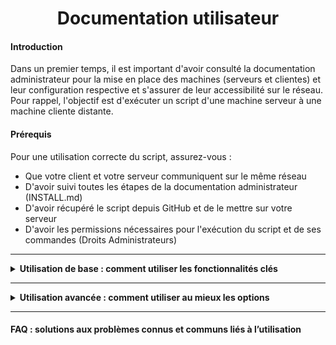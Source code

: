 <div align="center"><H1> Documentation utilisateur </H1></div>

#### Introduction

Dans un premier temps, il est important d'avoir consulté la documentation administrateur pour la mise en place des machines (serveurs et clientes) et leur configuration respective et s'assurer de leur accessibilité sur le réseau. Pour rappel, l'objectif est d'exécuter un script d'une machine serveur à une machine cliente distante.

#### Prérequis

Pour une utilisation correcte du script, assurez-vous :
* Que votre client et votre serveur communiquent sur le même réseau
* D'avoir suivi toutes les étapes de la documentation administrateur (INSTALL.md)
* D'avoir récupéré le script depuis GitHub et de le mettre sur votre serveur
* D'avoir les permissions nécessaires pour l'exécution du script et de ses commandes (Droits Administrateurs)

----------

<details>
<summary><strong>Utilisation de base : comment utiliser les fonctionnalités clés
</summary></strong>

#### Démarrage

Après vous être assurez du respect des prérequis vous pouvez :

1. Ouvrir un invite de commande sur la machine hôte.
2. Vous rendre dans le répertoire où se situe le script.
3. Lancememt du script.

<details>
<summary><strong>3.1 Linux
</stronge></summary>

-------   

3.1.1 Connetions SSH :

   Pour vous connecter à une machine distante via SSH, vous avez besoin de l'adresse IP de la machine et du nom d'utilisateur. Voici comment faire :
   Ouvrez un terminal sur votre machine locale.
   
   Tapez la commande suivante pour vous connecter à la machine distante :      
   ```bash
   ssh utilisateur@adresse_ip
   ``` 
   Remplaez utilisateur par le nom de l'utilisateur de la machine distante et adresse_ip par l'adresse IP ou le nom de domaine de la machine.
   Exemple de connexion :
   ```bash
    ssh alice@192.168.1.10
   ```
   Lors de la première connexion, il vous sera demandé de confirmer l'empreinte numérique du serveur. Tapez `yes` pour accepter.
   Entre le mot de passe lorsque cela est demandé. Vous serez alors connecté à la machine distante.

-------

3.1.2 Lancement du script :  

   - Quand vous éxecuter le script, vous devez rentre les infotmation de l'utilisateur et de l'addrese IP :
   <img src="https://github.com/WildCodeSchool/TSSR-ANGOU-2409-P2-G1/blob/script/Capture%20d'%C3%A9cran%202024-11-28%20144830.png?raw=true" width="600" height="100">
   

</details>

<details>
<summary><strong>3.2 Windows 
</stronge></summary>

------
   
3.2.1 Connection WinRM 

Pour vous connecter à une machine Windows via WinRM, vous avez besoin de l'adresse IP de la machine et des informations d'identification d'un utilisateur ayant des droits administratifs. Voici comment faire :

Ouvrez un terminal PowerShell sur votre machine locale.
Exécutez la commande suivante pour vous connecter à la machine distante :
```powershell
Enter-PSSession -ComputerName $client -Credential $utilisateur
```
Remplacez $client par le nom de l'ordinateur de la machine distante, et $utilisateur par les informations d'identification de l'utilisateur ayant les permissions nécessaires.

------

3.2.1 Lancement du Script

 - Pour le lancement d'un script, c'est la même chose que pour la partie Linux. La commande pour lancer le script est :
   ```powershell
   .\test.ps1
   ```
   Ensuite, entrez les mêmes informations demandées, comme pour la partie Linux.

</details>


</details>

______

<details> 
<summary><stronge>Utilisation avancée : comment utiliser au mieux les options
</stronge></summary>

#### Notion Avancer

Cette partie sert a vous guider dans l'utilisation avancer des fonctionnaliter du script : 



<details>
<summary><strong>1. Linux
</stronge></summary>

Le script ce découpe en plussieur type de Menu et Sous-Menu

   - Menu Action

     <img src="https://github.com/WildCodeSchool/TSSR-ANGOU-2409-P2-G1/blob/script/Capture%20d'%C3%A9cran%202024-11-29%20114447.png?raw=true" width="400" height="200">


      I.   Gestions de l'utilisateur

      <img src="https://github.com/WildCodeSchool/TSSR-ANGOU-2409-P2-G1/blob/script/Capture%20d'%C3%A9cran%202024-11-29%20125255.png?raw=true" width="400" height="200">

      II.   Gestions de l'ordinateur

      <img src="https://github.com/WildCodeSchool/TSSR-ANGOU-2409-P2-G1/blob/script/Capture%20d'%C3%A9cran%202024-11-29%20125400.png?raw=true" width="400" height="200">

      III.  Prise de main à distance

     

     
   - Menu Information

     <img src="https://github.com/WildCodeSchool/TSSR-ANGOU-2409-P2-G1/blob/script/Capture%20d'%C3%A9cran%202024-11-29%20114403.png?raw=true" width="400" height="200">


      I.    Information Utilisateur

      <img src="https://github.com/WildCodeSchool/TSSR-ANGOU-2409-P2-G1/blob/script/Capture%20d'%C3%A9cran%202024-11-29%20125453.png?raw=true" width="400" height="200">

      II.   Information Ordinateur

      <img src="https://github.com/WildCodeSchool/TSSR-ANGOU-2409-P2-G1/blob/script/Capture%20d'%C3%A9cran%202024-11-29%20125510.png?raw=true" width="400" height="200">

      III.  Consulter les logs

     
     
      IV.   Effectuer une recherche sur les logs

      <img src="https://github.com/WildCodeSchool/TSSR-ANGOU-2409-P2-G1/blob/script/Capture%20d'%C3%A9cran%202024-11-29%20125546.png?raw=true" width="400" height="200">

</details> 

<details>
<summary><strong>2. Windows 
</stronge></summary>


Le script ce découpe en plussieur type de Menu et Sous-Menu


   - Menu Action

     <img src="https://media.discordapp.net/attachments/1294750817202733097/1312030754175451146/VirtualBoxVM_H2R4sddZ8f.png?ex=674b035c&is=6749b1dc&hm=dbb1a43396a103ca2510bd9de278b602806dcc1bd386d56fde641cf844306cac&=&format=webp&quality=lossless&width=502&height=171" width="400" height="200">


      I.   Gestions de l'utilisateur

      <img src="https://media.discordapp.net/attachments/1294750817202733097/1312030765000691722/VirtualBoxVM_HzKN3DwBdl.png?ex=674b035e&is=6749b1de&hm=d85d7da28daf85fd7d950c498731568b4411fa30aed8ee4719356a89d6fa7346&=&format=webp&quality=lossless&width=401&height=213" width="400" height="200">

      II.   Gestions de l'ordinateur

      <img src="https://media.discordapp.net/attachments/1294750817202733097/1312030772940505139/VirtualBoxVM_SvImDU4AjC.png?ex=674b0360&is=6749b1e0&hm=b4c31d0d17eb7a16a580b487e9f178cd8bc91794affdc41cf78eedc8c307f2c0&=&format=webp&quality=lossless&width=373&height=237" width="400" height="200">

      III.  Prise de main à distance

     <img src="" width="600" height="100">

     
   - Menu Information

     <img src="https://media.discordapp.net/attachments/1294750817202733097/1312030688106778704/VirtualBoxVM_UajK4DUUwo.png?ex=674b034c&is=6749b1cc&hm=b4dd516e480cd0c162d83caef92adce6234f2734cd775ed88d309c134d9e6625&=&format=webp&quality=lossless&width=502&height=191" width="400" height="200">


      I.    Information Utilisateur

      <img src="https://media.discordapp.net/attachments/1294750817202733097/1312030710978183198/VirtualBoxVM_eG3K28mFWc.png?ex=674b0351&is=6749b1d1&hm=af1990809d508e7909d961c267e5e77d5baf5f75c970c7384cefd5d1632fe80d&=&format=webp&quality=lossless&width=502&height=207" width="400" height="200">

      II.   Information Ordinateur

      <img src="https://media.discordapp.net/attachments/1294750817202733097/1312030730544615525/VirtualBoxVM_qA9azlCrFb.png?ex=674b0356&is=6749b1d6&hm=c7df51ecefcb4a3373f7bd36813f753600134cba2dbe75233adcb8a25f43fa49&=&format=webp&quality=lossless&width=377&height=175" width="400" height="200">

      III.  Consulter les logs

     
     
      IV.   Effectuer une recherche sur les logs

      

</details>   



</details> 

-----

#### FAQ : solutions aux problèmes connus et communs liés à l’utilisation



